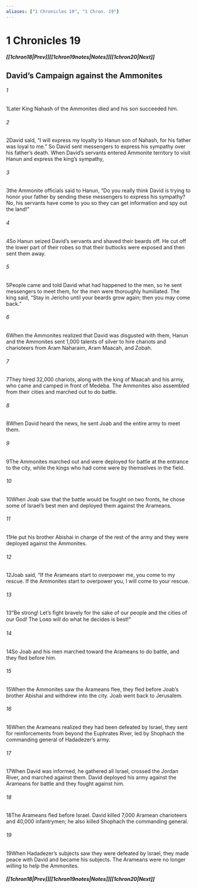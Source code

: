 ```yaml
---
aliases: ["1 Chronicles 19", "1 Chron. 19"]
---
```

# 1 Chronicles 19
##### <span class=arrow-left></span>[[1chron18|Prev]]<span class=navigation-separator></span>[[1chron19notes|Notes]]<span class=navigation-separator></span>[[1chron20|Next]]<span class=arrow-right></span>
## David’s Campaign against the Ammonites
###### 1
<span class=verse-first>1</span>Later King Nahash of the Ammonites died and his son succeeded him.
###### 2
<span class=verse-body>2</span>David said, “I will express my loyalty to Hanun son of Nahash, for his father was loyal to me.” So David sent messengers to express his sympathy over his father’s death. When David’s servants entered Ammonite territory to visit Hanun and express the king’s sympathy,
###### 3
<span class=verse-body>3</span>the Ammonite officials said to Hanun, “Do you really think David is trying to honor your father by sending these messengers to express his sympathy? No, his servants have come to you so they can get information and spy out the land!”
###### 4
<span class=verse-body>4</span>So Hanun seized David’s servants and shaved their beards off. He cut off the lower part of their robes so that their buttocks were exposed and then sent them away.
###### 5
<span class=verse-body>5</span>People came and told David what had happened to the men, so he sent messengers to meet them, for the men were thoroughly humiliated. The king said, “Stay in Jericho until your beards grow again; then you may come back.”
<div class=paragraph-break></div>

###### 6
<span class=verse-first>6</span>When the Ammonites realized that David was disgusted with them, Hanun and the Ammonites sent 1,000 talents of silver to hire chariots and charioteers from Aram Naharaim, Aram Maacah, and Zobah.
###### 7
<span class=verse-body>7</span>They hired 32,000 chariots, along with the king of Maacah and his army, who came and camped in front of Medeba. The Ammonites also assembled from their cities and marched out to do battle.
###### 8
<span class=verse-body>8</span>When David heard the news, he sent Joab and the entire army to meet them.
###### 9
<span class=verse-body>9</span>The Ammonites marched out and were deployed for battle at the entrance to the city, while the kings who had come were by themselves in the field.
<div class=paragraph-break></div>

###### 10
<span class=verse-first>10</span>When Joab saw that the battle would be fought on two fronts, he chose some of Israel’s best men and deployed them against the Arameans.
###### 11
<span class=verse-body>11</span>He put his brother Abishai in charge of the rest of the army and they were deployed against the Ammonites.
###### 12
<span class=verse-body>12</span>Joab said, “If the Arameans start to overpower me, you come to my rescue. If the Ammonites start to overpower you, I will come to your rescue.
###### 13
<span class=verse-body>13</span>“Be strong! Let’s fight bravely for the sake of our people and the cities of our God! The Lᴏʀᴅ will do what he decides is best!”
###### 14
<span class=verse-body>14</span>So Joab and his men marched toward the Arameans to do battle, and they fled before him.
###### 15
<span class=verse-body>15</span>When the Ammonites saw the Arameans flee, they fled before Joab’s brother Abishai and withdrew into the city. Joab went back to Jerusalem.
<div class=paragraph-break></div>

###### 16
<span class=verse-first>16</span>When the Arameans realized they had been defeated by Israel, they sent for reinforcements from beyond the Euphrates River, led by Shophach the commanding general of Hadadezer’s army.
###### 17
<span class=verse-body>17</span>When David was informed, he gathered all Israel, crossed the Jordan River, and marched against them. David deployed his army against the Arameans for battle and they fought against him.
###### 18
<span class=verse-body>18</span>The Arameans fled before Israel. David killed 7,000 Aramean charioteers and 40,000 infantrymen; he also killed Shophach the commanding general.
###### 19
<span class=verse-body>19</span>When Hadadezer’s subjects saw they were defeated by Israel, they made peace with David and became his subjects. The Arameans were no longer willing to help the Ammonites.
##### <span class=arrow-left></span>[[1chron18|Prev]]<span class=navigation-separator></span>[[1chron19notes|Notes]]<span class=navigation-separator></span>[[1chron20|Next]]<span class=arrow-right></span>